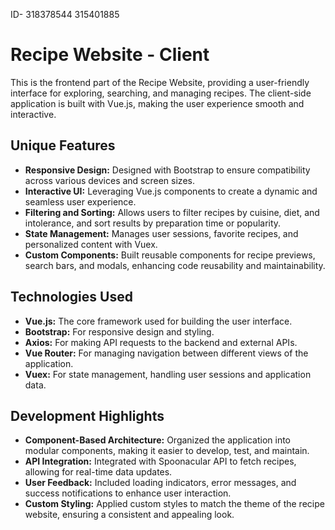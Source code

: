 ID-
318378544
315401885
# Recipe Website - Client

This is the frontend part of the Recipe Website, providing a user-friendly interface for exploring, searching, and managing recipes. The client-side application is built with Vue.js, making the user experience smooth and interactive.

## Unique Features

- **Responsive Design:** Designed with Bootstrap to ensure compatibility across various devices and screen sizes.
- **Interactive UI:** Leveraging Vue.js components to create a dynamic and seamless user experience.
- **Filtering and Sorting:** Allows users to filter recipes by cuisine, diet, and intolerance, and sort results by preparation time or popularity.
- **State Management:** Manages user sessions, favorite recipes, and personalized content with Vuex.
- **Custom Components:** Built reusable components for recipe previews, search bars, and modals, enhancing code reusability and maintainability.

## Technologies Used

- **Vue.js:** The core framework used for building the user interface.
- **Bootstrap:** For responsive design and styling.
- **Axios:** For making API requests to the backend and external APIs.
- **Vue Router:** For managing navigation between different views of the application.
- **Vuex:** For state management, handling user sessions and application data.

## Development Highlights

- **Component-Based Architecture:** Organized the application into modular components, making it easier to develop, test, and maintain.
- **API Integration:** Integrated with Spoonacular API to fetch recipes, allowing for real-time data updates.
- **User Feedback:** Included loading indicators, error messages, and success notifications to enhance user interaction.
- **Custom Styling:** Applied custom styles to match the theme of the recipe website, ensuring a consistent and appealing look.

